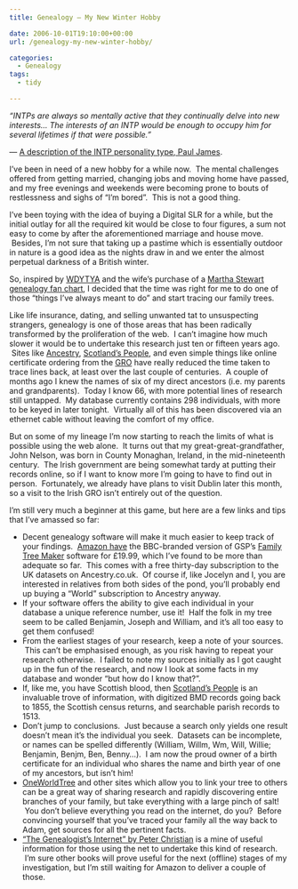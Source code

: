 ```yaml
---
title: Genealogy – My New Winter Hobby

date: 2006-10-01T19:10:00+00:00
url: /genealogy-my-new-winter-hobby/

categories:
  - Genealogy
tags:
  - tidy

---
```

_&#8220;INTPs are always so mentally active that they continually delve into new interests&#8230; The interests of an INTP would be enough to occupy him for several lifetimes if that were possible.&#8221;_

&#8212; [A description of the INTP personality type, Paul James][1].

I’ve been in need of a new hobby for a while now.  The mental challenges offered from getting married, changing jobs and moving home have passed, and my free evenings and weekends were becoming prone to bouts of restlessness and sighs of &#8220;I’m bored&#8221;.  This is not a good thing.

I’ve been toying with the idea of buying a Digital SLR for a while, but the initial outlay for all the required kit would be close to four figures, a sum not easy to come by after the aforementioned marriage and house move.  Besides, I’m not sure that taking up a pastime which is essentially outdoor in nature is a good idea as the nights draw in and we enter the almost perpetual darkness of a British winter.

So, inspired by [WDYTYA][5] and the wife’s purchase of a [Martha Stewart genealogy fan chart][6], I decided that the time was right for me to do one of those &#8220;things I’ve always meant to do&#8221; and start tracing our family trees.

Like life insurance, dating, and selling unwanted tat to unsuspecting strangers, genealogy is one of those areas that has been radically transformed by the proliferation of the web.  I can’t imagine how much slower it would be to undertake this research just ten or fifteen years ago.  Sites like [Ancestry][7], [Scotland’s People][8], and even simple things like online certificate ordering from the [GRO][9] have really reduced the time taken to trace lines back, at least over the last couple of centuries.  A couple of months ago I knew the names of six of my direct ancestors (i.e. my parents and grandparents).  Today I know 66, with more potential lines of research still untapped.  My database currently contains 298 individuals, with more to be keyed in later tonight.  Virtually all of this has been discovered via an ethernet cable without leaving the comfort of my office.

But on some of my lineage I’m now starting to reach the limits of what is possible using the web alone.  It turns out that my great-great-grandfather, John Nelson, was born in County Monaghan, Ireland, in the mid-nineteenth century.  The Irish government are being somewhat tardy at putting their records online, so if I want to know more I’m going to have to find out in person.  Fortunately, we already have plans to visit Dublin later this month, so a visit to the Irish GRO isn’t entirely out of the question.

I’m still very much a beginner at this game, but here are a few links and tips that I’ve amassed so far:

  * Decent genealogy software will make it much easier to keep track of your findings.  [Amazon have][10] the BBC-branded version of GSP’s [Family Tree Maker][11] software for £19.99, which I’ve found to be more than adequate so far.  This comes with a free thirty-day subscription to the UK datasets on Ancestry.co.uk.  Of course if, like Jocelyn and I, you are interested in relatives from both sides of the pond, you’ll probably end up buying a &#8220;World&#8221; subscription to Ancestry anyway.
  * If your software offers the ability to give each individual in your database a unique reference number, use it!  Half the folk in my tree seem to be called Benjamin, Joseph and William, and it’s all too easy to get them confused!
  * From the earliest stages of your research, keep a note of your sources.  This can’t be emphasised enough, as you risk having to repeat your research otherwise.  I failed to note my sources initially as I got caught up in the fun of the research, and now I look at some facts in my database and wonder &#8220;but how do I know that?&#8221;.
  * If, like me, you have Scottish blood, then [Scotland’s People][8] is an invaluable trove of information, with digitized BMD records going back to 1855, the Scottish census returns, and searchable parish records to 1513.
  * Don’t jump to conclusions.  Just because a search only yields one result doesn’t mean it’s the individual you seek.  Datasets can be incomplete, or names can be spelled differently (William, Willm, Wm, Will, Willie; Benjamin, Benjm, Ben, Benny&#8230;).  I am now the proud owner of a birth certificate for an individual who shares the name and birth year of one of my ancestors, but isn’t him!
  * [OneWorldTree][12] and other sites which allow you to link your tree to others can be a great way of sharing research and rapidly discovering entire branches of your family, but take everything with a large pinch of salt!  You don’t believe everything you read on the internet, do you?  Before convincing yourself that you’ve traced your family all the way back to Adam, get sources for all the pertinent facts.
  * [&#8220;The Genealogist’s Internet&#8221; by Peter Christian][13] is a mine of useful information for those using the net to undertake this kind of research.  I’m sure other books will prove useful for the next (offline) stages of my investigation, but I’m still waiting for Amazon to deliver a couple of those.

 [1]: http://www.intp.org/intprofile.html
 [5]: http://en.wikipedia.org/wiki/Who_Do_You_Think_You_Are%3F
 [6]: http://www.marthastewart.com/page.jhtml?type=content&id=channel1558
 [7]: http://www.ancestry.com
 [8]: http://www.scotlandspeople.gov.uk
 [9]: http://www.gro.gov.uk/gro/content/
 [10]: http://www.amazon.co.uk/Think-Family-Tree-Maker-Deluxe/dp/B000BD3FNA
 [11]: http://www.familytreemaker.com
 [12]: http://www.ancestryfamilytree.net/search/rectype/trees/owt/
 [13]: http://www.amazon.co.uk/Genealogists-Internet-Peter-Christian/dp/190336583X